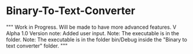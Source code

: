 # Binary-To-Text-Converter
"""
Work in Progress. Will be made to have more advanced features.
V Alpha 1.0
Version note: Added user input.
Note: The executable is in the folder.
Note: The executable is in the folder bin/Debug inside the "Binary to text converter" folder.
"""
